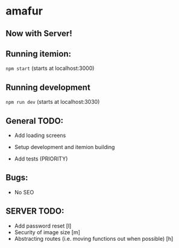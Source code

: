 # amafur

## Now with Server!

## Running itemion:

`npm start` (starts at localhost:3000)

## Running development

`npm run dev` (starts at localhost:3030)

## General TODO:

* Add loading screens

* Setup development and itemion building
* Add tests (PRIORITY)

## Bugs:

* No SEO

## SERVER TODO:

* Add password reset [l]
* Security of image size [m]
* Abstracting routes (i.e. moving functions out when possible) [h]
